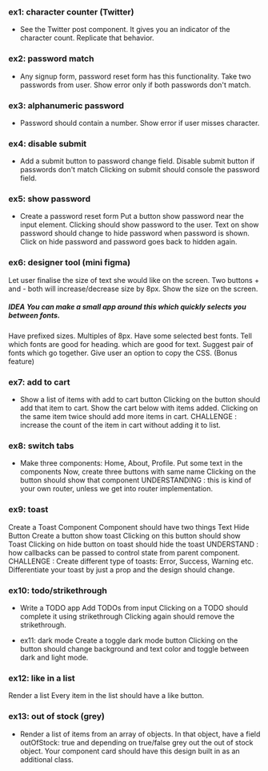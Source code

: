 ### ex1: character counter (Twitter)

- See the Twitter post component. It gives you an indicator of the character count. Replicate that behavior.

### ex2: password match

- Any signup form, password reset form has this functionality. Take two passwords from user. Show error only if both passwords don't match.

### ex3: alphanumeric password

- Password should contain a number. Show error if user misses character.

### ex4: disable submit

- Add a submit button to password change field. Disable submit button if passwords don't match
Clicking on submit should console the password field.

### ex5: show password

- Create a password reset form
Put a button show password near the input element.
Clicking should show password to the user.
Text on show password should change to hide password when password is shown.
Click on hide password and password goes back to hidden again.

### ex6: designer tool (mini figma)

Let user finalise the size of text she would like on the screen. Two buttons + and - both will increase/decrease size by 8px. Show the size on the screen.

##### IDEA You can make a small app around this which quickly selects you between fonts.

Have prefixed sizes. Multiples of 8px.
Have some selected best fonts.
Tell which fonts are good for heading. which are good for text.
Suggest pair of fonts which go together.
Give user an option to copy the CSS. (Bonus feature)

### ex7: add to cart

- Show a list of items with add to cart button
Clicking on the button should add that item to cart.
Show the cart below with items added.
Clicking on the same item twice should add more items in cart.
CHALLENGE : increase the count of the item in cart without adding it to list.

### ex8: switch tabs

- Make three components: Home, About, Profile.
Put some text in the components
Now, create three buttons with same name
Clicking on the button should show that component
UNDERSTANDING : this is kind of your own router, unless we get into router implementation.

### ex9: toast

Create a Toast Component
Component should have two things
Text
Hide Button
Create a button show toast
Clicking on this button should show Toast
Clicking on hide button on toast should hide the toast
UNDERSTAND : how callbacks can be passed to control state from parent component.
CHALLENGE :
Create different type of toasts: Error, Success, Warning etc.
Differentiate your toast by just a prop and the design should change.

### ex10: todo/strikethrough

- Write a TODO app
Add TODOs from input
Clicking on a TODO should complete it using strikethrough
Clicking again should remove the strikethrough.

- ex11: dark mode
Create a toggle dark mode button
Clicking on the button should change background and text color and toggle between dark and light mode.

### ex12: like in a list

Render a list
Every item in the list should have a like button.

### ex13: out of stock (grey)
- Render a list of items from an array of objects. In that object, have a field outOfStock: true 
and depending on true/false grey out the out of stock object. 
Your component card should have this design built in as an additional class.
